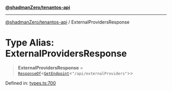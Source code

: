 [**@shadmanZero/tenantos-api**](../README.md)

***

[@shadmanZero/tenantos-api](../globals.md) / ExternalProvidersResponse

# Type Alias: ExternalProvidersResponse

> **ExternalProvidersResponse** = [`ResponseOf`](ResponseOf.md)\<[`GetEndpoint`](GetEndpoint.md)\<`"/api/externalProviders"`\>\>

Defined in: [types.ts:700](https://github.com/shadmanZero/tenantos-api/blob/a3061c31c45f4aa1cfaa0e889df3cea522a254ad/src/types.ts#L700)
